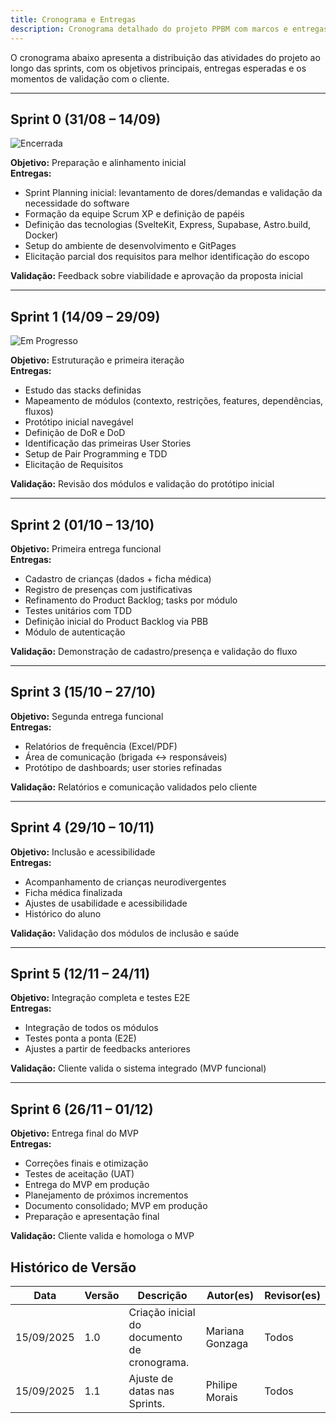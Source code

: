 ```yaml
---
title: Cronograma e Entregas
description: Cronograma detalhado do projeto PPBM com marcos e entregas planejadas.
---
```


O cronograma abaixo apresenta a distribuição das atividades do projeto ao longo das sprints, com os objetivos principais, entregas esperadas e os momentos de validação com o cliente.

---

## Sprint 0 (31/08 – 14/09)

![Encerrada](https://img.shields.io/badge/Status-Encerrada-blue)

**Objetivo:** Preparação e alinhamento inicial  
**Entregas:**
- Sprint Planning inicial: levantamento de dores/demandas e validação da necessidade do software
- Formação da equipe Scrum XP e definição de papéis  
- Definição das tecnologias (SvelteKit, Express, Supabase, Astro.build, Docker)  
- Setup do ambiente de desenvolvimento e GitPages  
- Elicitação parcial dos requisitos para melhor identificação do escopo  

**Validação:** Feedback sobre viabilidade e aprovação da proposta inicial  

---

## Sprint 1 (14/09 – 29/09)

![Em Progresso](https://img.shields.io/badge/Status-Em%20Progresso-green) 

**Objetivo:** Estruturação e primeira iteração  
**Entregas:**
- Estudo das stacks definidas
- Mapeamento de módulos (contexto, restrições, features, dependências, fluxos)
- Protótipo inicial navegável
- Definição de DoR e DoD
- Identificação das primeiras User Stories
- Setup de Pair Programming e TDD  
- Elicitação de Requisitos  

**Validação:** Revisão dos módulos e validação do protótipo inicial  

---

## Sprint 2 (01/10 – 13/10)
**Objetivo:** Primeira entrega funcional  
**Entregas:**
- Cadastro de crianças (dados + ficha médica)  
- Registro de presenças com justificativas  
- Refinamento do Product Backlog; tasks por módulo  
- Testes unitários com TDD  
- Definição inicial do Product Backlog via PBB  
- Módulo de autenticação  

**Validação:** Demonstração de cadastro/presença e validação do fluxo  

---

## Sprint 3 (15/10 – 27/10)
**Objetivo:** Segunda entrega funcional  
**Entregas:**
- Relatórios de frequência (Excel/PDF)  
- Área de comunicação (brigada ↔️ responsáveis)  
- Protótipo de dashboards; user stories refinadas  

**Validação:** Relatórios e comunicação validados pelo cliente  

---

## Sprint 4 (29/10 – 10/11)
**Objetivo:** Inclusão e acessibilidade  
**Entregas:**
- Acompanhamento de crianças neurodivergentes  
- Ficha médica finalizada  
- Ajustes de usabilidade e acessibilidade  
- Histórico do aluno  

**Validação:** Validação dos módulos de inclusão e saúde  

---

## Sprint 5 (12/11 – 24/11)
**Objetivo:** Integração completa e testes E2E  
**Entregas:**
- Integração de todos os módulos  
- Testes ponta a ponta (E2E)  
- Ajustes a partir de feedbacks anteriores  

**Validação:** Cliente valida o sistema integrado (MVP funcional)  

---

## Sprint 6 (26/11 – 01/12)
**Objetivo:** Entrega final do MVP  
**Entregas:**
- Correções finais e otimização  
- Testes de aceitação (UAT)  
- Entrega do MVP em produção  
- Planejamento de próximos incrementos  
- Documento consolidado; MVP em produção  
- Preparação e apresentação final  

**Validação:** Cliente valida e homologa o MVP

## Histórico de Versão

| Data       | Versão | Descrição                                   | Autor(es)       | Revisor(es) |
| ---------- | ------ | ------------------------------------------- | --------------- | ----------- |
| 15/09/2025 | 1.0    | Criação inicial do documento de cronograma. | Mariana Gonzaga | Todos       |
| 15/09/2025 | 1.1    | Ajuste de datas nas Sprints. | Philipe Morais | Todos       |